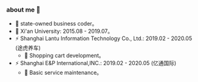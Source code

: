 ### about me 👋

- 🔭 state-owned business coder。
- 🌱 Xi'an University: 2015.08 - 2019.07。
- ⚡ Shanghai Lantu Information Technology Co., Ltd.: 2019.02 - 2020.05 (途虎养车)
  - 🏃‍ Shopping cart development。
- ⚡ Shanghai E&P International,INC.: 2019.02 - 2020.05 (亿通国际)
  - 🏃‍ Basic service maintenance。
